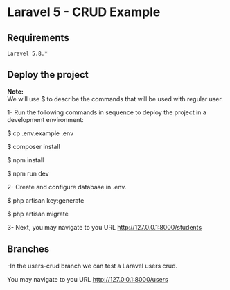 # Laravel 5 - CRUD Example

## Requirements
```
Laravel 5.8.*
```
## Deploy the project

<b>Note:</b>
<br />
We will use $ to describe the commands that will be used with regular user.

1- Run the following commands in sequence to deploy the project in a development
environment:

$ cp .env.example .env

$ composer install

$ npm install

$ npm run dev

2- Create and configure database in .env.

$ php artisan key:generate

$ php artisan migrate

3- Next, you may navigate to you URL http://127.0.0.1:8000/students

## Branches

-In the users-crud branch we can test a Laravel users crud.

You may navigate to you URL http://127.0.0.1:8000/users